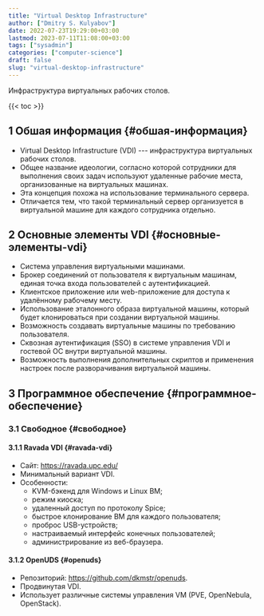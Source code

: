 ```yaml
---
title: "Virtual Desktop Infrastructure"
author: ["Dmitry S. Kulyabov"]
date: 2022-07-23T19:29:00+03:00
lastmod: 2023-07-11T11:08:00+03:00
tags: ["sysadmin"]
categories: ["computer-science"]
draft: false
slug: "virtual-desktop-infrastructure"
---
```


Инфраструктура виртуальных рабочих столов.

<!--more-->

{{< toc >}}


## <span class="section-num">1</span> Обшая информация {#обшая-информация}

-   Virtual Desktop Infrastructure (VDI) --- инфраструктура виртуальных рабочих столов.
-   Общее название идеологии, согласно которой сотрудники для выполнения своих задач используют удаленные рабочие места, организованные на виртуальных машинах.
-   Эта концепция похожа на использование терминального сервера.
-   Отличается тем, что такой терминальный сервер организуется в виртуальной машине для каждого сотрудника отдельно.


## <span class="section-num">2</span> Основные элементы VDI {#основные-элементы-vdi}

-   Система управления виртуальными машинами.
-   Брокер соединений от пользователя к виртуальным машинам, единая точка входа пользователей с аутентификацией.
-   Клиентское приложение или web-приложение для доступа к удалённому рабочему месту.
-   Использование эталонного образа виртуальной машины, который будет клонироваться при создании виртуальной машины.
-   Возможность создавать виртуальные машины по требованию пользователя.
-   Сквозная аутентификация (SSO) в системе управления VDI и гостевой ОС внутри виртуальной машины.
-   Возможность выполнения дополнительных скриптов и применения настроек после разворачивания виртуальной машины.


## <span class="section-num">3</span> Программное обеспечение {#программное-обеспечение}


### <span class="section-num">3.1</span> Свободное {#свободное}


#### <span class="section-num">3.1.1</span> Ravada VDI {#ravada-vdi}

-   Сайт: <https://ravada.upc.edu/>
-   Минимальный вариант VDI.
-   Особенности:
    -   KVM-бэкенд для Windows и Linux ВМ;
    -   режим киоска;
    -   удаленный доступ по протоколу Spice;
    -   быстрое клонирование ВМ для каждого пользователя;
    -   проброс USB-устройств;
    -   настраиваемый интерфейс конечных пользователей;
    -   администрирование из веб-браузера.


#### <span class="section-num">3.1.2</span> OpenUDS {#openuds}

-   Репозиторий: <https://github.com/dkmstr/openuds>.
-   Продвинутая VDI.
-   Использует различные системы управления VM (PVE, OpenNebula, OpenStack).
